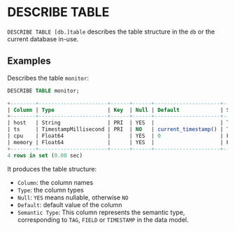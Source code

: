 # DESCRIBE TABLE

`DESCRIBE TABLE [db.]table` describes the table structure in the `db` or the current database in-use.

## Examples

Describes the table `monitor`:

```sql
DESCRIBE TABLE monitor;
```

```sql
+--------+----------------------+------+------+---------------------+---------------+
| Column | Type                 | Key  | Null | Default             | Semantic Type |
+--------+----------------------+------+------+---------------------+---------------+
| host   | String               | PRI  | YES  |                     | TAG           |
| ts     | TimestampMillisecond | PRI  | NO   | current_timestamp() | TIMESTAMP     |
| cpu    | Float64              |      | YES  | 0                   | FIELD         |
| memory | Float64              |      | YES  |                     | FIELD         |
+--------+----------------------+------+------+---------------------+---------------+
4 rows in set (0.00 sec)
```

It produces the table structure:

* `Column`: the column names
* `Type`: the column types
* `Null`:  `YES` means nullable, otherwise `NO`
* `Default`: default value of the column
* `Semantic Type`: This column represents the semantic type, corresponding to `TAG`, `FIELD` or `TIMESTAMP` in the data model.
